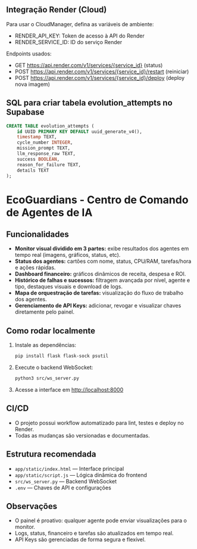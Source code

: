 ## Integração Render (Cloud)

Para usar o CloudManager, defina as variáveis de ambiente:

- RENDER_API_KEY: Token de acesso à API do Render
- RENDER_SERVICE_ID: ID do serviço Render

Endpoints usados:
- GET https://api.render.com/v1/services/{service_id} (status)
- POST https://api.render.com/v1/services/{service_id}/restart (reiniciar)
- POST https://api.render.com/v1/services/{service_id}/deploy (deploy nova imagem)
## SQL para criar tabela evolution_attempts no Supabase

```sql
CREATE TABLE evolution_attempts (
	id UUID PRIMARY KEY DEFAULT uuid_generate_v4(),
	timestamp TEXT,
	cycle_number INTEGER,
	mission_prompt TEXT,
	llm_response_raw TEXT,
	success BOOLEAN,
	reason_for_failure TEXT,
	details TEXT
);
```

# EcoGuardians - Centro de Comando de Agentes de IA

## Funcionalidades

- **Monitor visual dividido em 3 partes:** exibe resultados dos agentes em tempo real (imagens, gráficos, status, etc).
- **Status dos agentes:** cartões com nome, status, CPU/RAM, tarefas/hora e ações rápidas.
- **Dashboard financeiro:** gráficos dinâmicos de receita, despesa e ROI.
- **Histórico de falhas e sucessos:** filtragem avançada por nível, agente e tipo, destaques visuais e download de logs.
- **Mapa de orquestração de tarefas:** visualização do fluxo de trabalho dos agentes.
- **Gerenciamento de API Keys:** adicionar, revogar e visualizar chaves diretamente pelo painel.

## Como rodar localmente

1. Instale as dependências:
	```bash
	pip install flask flask-sock psutil
	```
2. Execute o backend WebSocket:
	```bash
	python3 src/ws_server.py
	```
3. Acesse a interface em [http://localhost:8000](http://localhost:8000)

## CI/CD
- O projeto possui workflow automatizado para lint, testes e deploy no Render.
- Todas as mudanças são versionadas e documentadas.

## Estrutura recomendada
- `app/static/index.html` — Interface principal
- `app/static/script.js` — Lógica dinâmica do frontend
- `src/ws_server.py` — Backend WebSocket
- `.env` — Chaves de API e configurações

## Observações
- O painel é proativo: qualquer agente pode enviar visualizações para o monitor.
- Logs, status, financeiro e tarefas são atualizados em tempo real.
- API Keys são gerenciadas de forma segura e flexível.
